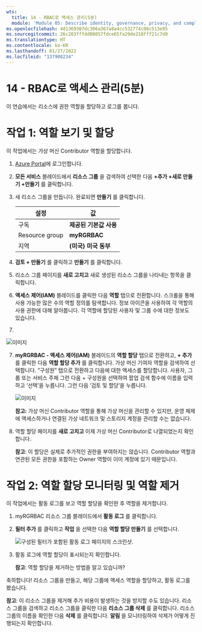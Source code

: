 ```yaml
---
wts:
  title: 14 - RBAC로 액세스 관리(5분)
  module: 'Module 05: Describe identity, governance, privacy, and compliance features'
ms.openlocfilehash: 4d1369307dc306a367a8a4cc532774c08c513e85
ms.sourcegitcommit: 26c283fffdd08057fdce65fa29de218fff21c7d0
ms.translationtype: HT
ms.contentlocale: ko-KR
ms.lasthandoff: 01/27/2022
ms.locfileid: "137908234"
---
```

# <a name="14---manage-access-with-rbac-5-min"></a>14 - RBAC로 액세스 관리(5분)

이 연습에서는 리소스에 권한 역할을 할당하고 로그를 봅니다.

# <a name="task-1-view-and-assign-roles"></a>작업 1: 역할 보기 및 할당

이 작업에서는 가상 머신 Contributor 역할을 할당합니다. 

1. [Azure Portal](https://portal.azure.com)에 로그인합니다.

2. **모든 서비스** 블레이드에서 **리소스 그룹** 을 검색하여 선택한 다음 **+추가 +새로 만들기 +만들기** 를 클릭합니다.

3. 새 리소스 그룹을 만듭니다. 완료되면 **만들기** 를 클릭합니다. 

    | 설정 | 값 |
    | -- | -- |
    | 구독 | **제공된 기본값 사용** |
    | Resource group | **myRGRBAC** |
    | 지역 | **(미국) 미국 동부** |
   

4. **검토 + 만들기** 를 클릭하고 **만들기** 를 클릭합니다.

5. 리소스 그룹 페이지를 **새로 고치고** 새로 생성된 리소스 그룹을 나타내는 항목을 클릭합니다.

6. **액세스 제어(IAM)** 블레이드를 클릭한 다음 **역할** 탭으로 전환합니다. 스크롤을 통해 사용 가능한 많은 수의 역할 정의를 탐색합니다. 정보 아이콘을 사용하여 각 역할의 사용 권한에 대해 알아봅니다. 각 역할에 할당된 사용자 및 그룹 수에 대한 정보도 있습니다.
7. 
![이미지](https://user-images.githubusercontent.com/89808319/144266949-f19d91ab-31d6-4c8b-af36-c00035925cf0.png)

7. **myRGRBAC - 액세스 제어(IAM)** 블레이드의 **역할 할당** 탭으로 전환하고, **+ 추가** 를 클릭한 다음 **역할 할당 추가** 를 클릭합니다. 가상 머신 기여자 역할을 검색하여 선택합니다. “구성원” 탭으로 전환하고 다음에 대한 액세스를 할당합니다. 사용자, 그룹 또는 서비스 주체 그런 다음 + 구성원을 선택하여 팝업 검색 함수에 이름을 입력하고 ‘선택’을 누릅니다. 그런 다음 ‘검토 및 할당’을 누릅니다.

    
    ![이미지](https://user-images.githubusercontent.com/89808319/144266255-3a0f8574-9358-4c21-8f95-3503747e77c8.png)

 

    **참고:** 가상 머신 Contributor 역할을 통해 가상 머신을 관리할 수 있지만, 운영 체제에 액세스하거나 연결된 가상 네트워크 및 스토리지 계정을 관리할 수는 없습니다.

  

8. 역할 할당 페이지를 **새로 고치고** 이제 가상 머신 Contributor로 나열되었는지 확인합니다. 

    **참고**: 이 할당은 실제로 추가적인 권한을 부여하지는 않습니다. Contributor 역할과 연관된 모든 권한을 포함하는 Owner 역할이 이미 계정에 있기 때문입니다.

# <a name="task-2-monitor-role-assignments-and-remove-a-role"></a>작업 2: 역할 할당 모니터링 및 역할 제거

이 작업에서는 활동 로그를 보고 역할 할당을 확인한 후 역할을 제거합니다. 

1. myRGRBAC 리소스 그룹 블레이드에서 **활동 로그** 를 클릭합니다.

2. **필터 추가** 를 클릭하고 **작업** 을 선택한 다음 **역할 할당 만들기** 를 선택합니다.

    ![구성된 필터가 포함된 활동 로그 페이지의 스크린샷.](../images/1503.png)

3. 활동 로그에 역할 할당이 표시되는지 확인합니다. 

    **참고**: 역할 할당을 제거하는 방법을 알고 있습니까?

축하합니다! 리소스 그룹을 만들고, 해당 그룹에 액세스 역할을 할당하고, 활동 로그를 봤습니다. 

**참고**: 이 리소스 그룹을 제거해 추가 비용이 발생하는 것을 방지할 수도 있습니다. 리소스 그룹을 검색하고 리소스 그룹을 클릭한 다음 **리소스 그룹 삭제** 를 클릭합니다. 리소스 그룹의 이름을 확인한 다음 **삭제** 를 클릭합니다. **알림** 을 모니터링하여 삭제가 어떻게 진행되는지 확인합니다.

